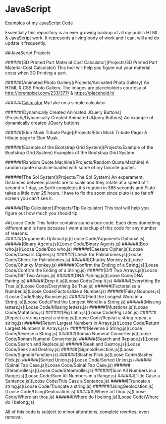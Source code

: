 # JavaScript
Examples of my JavaScript Code

Essentially this repository is an ever growing backup of all my public HTML & JavaScript work. It represents a living body of work and I can, will and do update it frequently.

##JavaScript Projects

######[3D Printed Part Material Cost Calculator](Projects/3D Printed Part Material Cost Calculator)
This tool will help you figure out your material costs when 3D Printing a part.

######[Animated Photo Gallery](Projects/Animated Photo Gallery)
An HTML & CSS Photo Gallery. The images are placeholders courtesy of http://lorempixel.com/233/377/ & https://placehold.it/

######[Calculator](Projects/Calculator)
My take on a simple calculator

######[Dynamically Created Animated JQuery Buttons](Projects/Dynamically Created Animated JQuery Buttons)
An example of dynamically created JQuery buttons.

######[Elon Musk Tribute Page](Projects/Elon Musk Tribute Page)
A tribute page to Elon Musk.

######[Example of the Bootstrap Grid System](Projects/Example of the Bootstrap Grid System)
Examples of the Bootstrap Grid System.

######[Random Quote Machine](Projects/Random Quote Machine)
A random quote machine loaded with some of my favorite quotes.

######[The Sol System](Projects/The Sol System)
An experament. Distances between planets are to scale and they rotate at a speed of 1 second = 1 day, so Earth completes it's rotation in 365 seconds and Pluto  takes a little over 25 hours.  I have to fix the zoom since pluto is so far off screen you can't see it.

######[Tip Calculator](Projects/Tip Calculator)
This tool will help you figure out how much you should tip.


##Loose Code
This folder contains stand alone code. Each does domething different and is here because I want a backup of this code for any number of reasons.                                
######[Arguments Optional.js](Loose Code/Arguments Optional.js)
######[Binary Agents.js](Loose Code/Binary Agents.js)
######[Boo who.js](Loose Code/Boo who.js)
######[Caesars Cipher.js](Loose Code/Caesars Cipher.js)
######[Check for Palindromes.js](Loose Code/Check for Palindromes.js)
######[Chunky Monkey.js](Loose Code/Chunky Monkey.js)
######[Confirm the Ending of a String.js](Loose Code/Confirm the Ending of a String.js)
######[Diff Two Arrays.js](Loose Code/Diff Two Arrays.js)
######[DNA Pairing.js](Loose Code/DNA Pairing.js)
######[Drop it.js](Loose Code/Drop it.js)
######[Everything Be True.js](Loose Code/Everything Be True.js)
######[Factorialize a Number.js](Loose Code/Factorialize a Number.js)
######[Falsy Bouncer.js](Loose Code/Falsy Bouncer.js)
######[Find the Longest Word in a String.js](Loose Code/Find the Longest Word in a String.js)
######[Missing letters.js](Loose Code/Missing letters.js)
######[Mutations.js](Loose Code/Mutations.js)
######[Pig Latin.js](Loose Code/Pig Latin.js)
######[Repeat a string repeat a string.js](Loose Code/Repeat a string repeat a string.js)
######[Return Largest Numbers in Arrays.js](Loose Code/Return Largest Numbers in Arrays.js)+
######[Reverse a String.js](Loose Code/Reverse a String.js)
######[Roman Numeral Converter.js](Loose Code/Roman Numeral Converter.js)
######[Search and Replace.js](Loose Code/Search and Replace.js)
######[Seek and Destroy.js](Loose Code/Seek and Destroy.js)
######[SigmoidFunction.js](Loose Code/SigmoidFunction.js)
######[Slasher Flick.js](Loose Code/Slasher Flick.js)
######[Sorted Union.js](Loose Code/Sorted Union.js)
######[Spinal Tap Case.js](Loose Code/Spinal Tap Case.js)
######[Steamroller.js](Loose Code/Steamroller.js)
######[Sum All Numbers in a Range.js](Loose Code/Sum All Numbers in a Range.js)
######[Title Case a Sentence.js](Loose Code/Title Case a Sentence.js)
######[Truncate a string.js](Loose Code/Truncate a string.js)
######[UsingGeolocation.js](Loose Code/UsingGeolocation.js)
######[Where art thou.js](Loose Code/Where art thou.js)
######[Where do I belong.js](Loose Code/Where do I belong.js)


All of this code is subject to minor alterations, complete rewrites, even removal.

